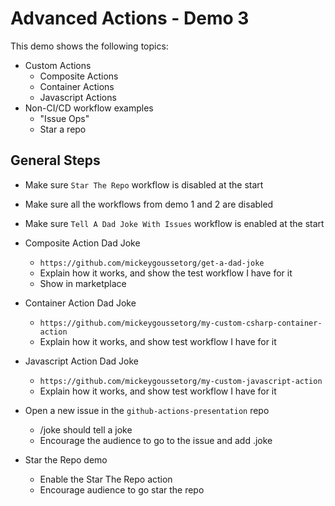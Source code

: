 # Advanced Actions - Demo 3

This demo shows the following topics:

- Custom Actions
  - Composite Actions
  - Container Actions
  - Javascript Actions
- Non-CI/CD workflow examples
  - "Issue Ops"
  - Star a repo

## General Steps

- Make sure `Star The Repo` workflow is disabled at the start
- Make sure all the workflows from demo 1 and 2 are disabled
- Make sure `Tell A Dad Joke With Issues` workflow is enabled at the start


- Composite Action Dad Joke
  - `https://github.com/mickeygoussetorg/get-a-dad-joke`
  - Explain how it works, and show the test workflow I have for it
  - Show in marketplace

- Container Action Dad Joke
  - `https://github.com/mickeygoussetorg/my-custom-csharp-container-action`
  - Explain how it works, and show test workflow I have for it

- Javascript Action Dad Joke
  - `https://github.com/mickeygoussetorg/my-custom-javascript-action`
  - Explain how it works, and show test workflow I have for it

- Open a new issue in the `github-actions-presentation` repo
  - /joke should tell a joke
  - Encourage the audience to go to the issue and add .joke

- Star the Repo demo
  - Enable the Star The Repo action
  - Encourage audience to go star the repo